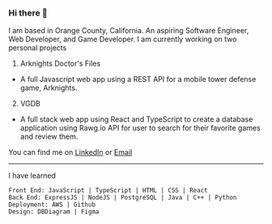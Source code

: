  ### Hi there 👋

I am based in Orange County, California.
An aspiring Software Engineer, Web Developer, and Game Developer. 
I am currently working on two personal projects
 1) Arknights Doctor's Files
   - A full Javascript web app using a REST API for a mobile tower defense game, Arknights.
2) VGDB
  - A full stack web app using React and TypeScript to create a database application using Rawg.io API for user to search for their favorite games and review them.

You can find me on 
[LinkedIn](https://www.linkedin.com/in/taimdoan/) or 
[Email](taidoan.m@gmail.com)

---
I have learned 
```
Front End: JavaScript | TypeScript | HTML | CSS | React
Back End: ExpressJS | NodeJS | PostgreSQL | Java | C++ | Python
Deployment: AWS | Github
Design: DBDiagram | Figma
```
<!--
**t-doan/t-doan** is a ✨ _special_ ✨ repository because its `README.md` (this file) appears on your GitHub profile.

Here are some ideas to get you started:

- 🔭 I’m currently working on ...
- 🌱 I’m currently learning ...
- 👯 I’m looking to collaborate on ...
- 🤔 I’m looking for help with ...
- 💬 Ask me about ...
- 📫 How to reach me: ...
- 😄 Pronouns: ...
- ⚡ Fun fact: ...
-->
